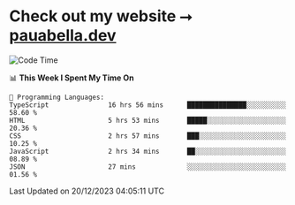 # Check out my website ⭢ [pauabella.dev](https://pauabella.dev)

<!--START_SECTION:waka-->
![Code Time](http://img.shields.io/badge/Code%20Time-2%2C800%20hrs%2030%20mins-blue)

📊 **This Week I Spent My Time On** 

```text
💬 Programming Languages: 
TypeScript               16 hrs 56 mins      ███████████████░░░░░░░░░░   58.60 % 
HTML                     5 hrs 53 mins       █████░░░░░░░░░░░░░░░░░░░░   20.36 % 
CSS                      2 hrs 57 mins       ███░░░░░░░░░░░░░░░░░░░░░░   10.25 % 
JavaScript               2 hrs 34 mins       ██░░░░░░░░░░░░░░░░░░░░░░░   08.89 % 
JSON                     27 mins             ░░░░░░░░░░░░░░░░░░░░░░░░░   01.56 % 
```


 Last Updated on 20/12/2023 04:05:11 UTC
<!--END_SECTION:waka-->
